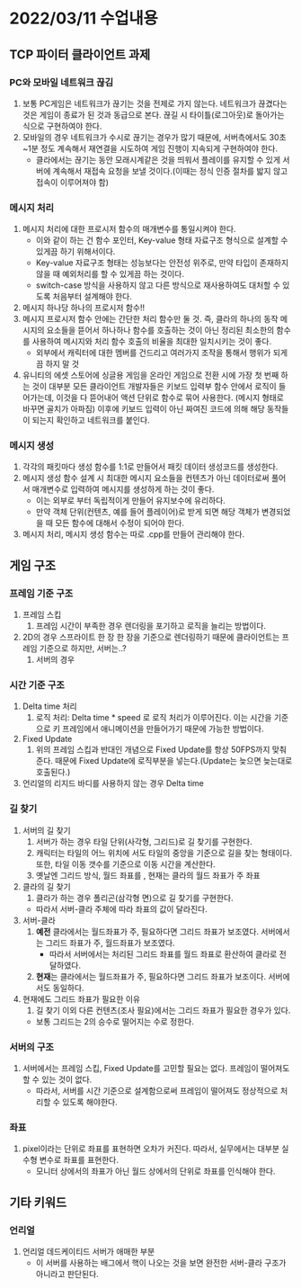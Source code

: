 # 2022/03/11 수업내용
## TCP 파이터 클라이언트 과제
### PC와 모바일 네트워크 끊김
1. 보통 PC게임은 네트워크가 끊기는 것을 전제로 가지 않는다. 네트워크가 끊겼다는 것은 게임이 종료가 된 것과 동급으로 본다. 끊길 시 타이틀(로그아웃)로 돌아가는 식으로 구현하여야 한다.
2. 모바일의 경우 네트워크가 수시로 끊기는 경우가 많기 때문에, 서버측에서도 30초~1분 정도 계속해서 재연결을 시도하여 게임 진행이 지속되게 구현하여야 한다.
    * 클라에서는 끊기는 동안 모래시계같은 것을 띄워서 플레이를 유지할 수 있게 서버에 계속해서 재접속 요청을 보낼 것이다.(이때는 정식 인증 절차를 밟지 않고 접속이 이루어져야 함)

### 메시지 처리
1. 메시지 처리에 대한 프로시저 함수의 매개변수를 통일시켜야 한다.
    * 이와 같이 하는 건 함수 포인터, Key-value 형태 자료구조 형식으로 설계할 수 있게끔 하기 위해서이다.
    * Key-value 자료구조 형태는 성능보다는 안전성 위주로, 만약 타입이 존재하지 않을 때 예외처리를 할 수 있게끔 하는 것이다.
    * switch-case 방식을 사용하지 않고 다른 방식으로 재사용하여도 대처할 수 있도록 처음부터 설계해야 한다.  
2. 메시지 하나당 하나의 프로시저 함수!!
3. 메시지 프로시저 함수 안에는 간단한 처리 함수만 둘 것. 즉, 클라의 하나의 동작 메시지의 요소들을 뜯어서 하나하나 함수를 호출하는 것이 아닌 정리된 최소한의 함수를 사용하여 메시지와 처리 함수 호출의 비율을 최대한 일치시키는 것이 좋다.
    * 외부에서 캐릭터에 대한 멤버를 건드리고 여러가지 조작을 통해서 행위가 되게끔 하지 말 것
4. 유니티의 에셋 스토어에 싱글용 게임을 온라인 게임으로 전환 시에 가장 첫 번째 하는 것이 대부분 모든 클라이언트 개발자들은 키보드 입력부 함수 안에서 로직이 들어가는데, 이것을 다 뜯어내어 액션 단위로 함수로 묶어 사용한다. (메시지 형태로 바꾸면 골치가 아파짐) 이후에 키보드 입력이 아닌 짜여진 코드에 의해 해당 동작들이 되는지 확인하고 네트워크를 붙인다.

### 메시지 생성
1. 각각의 패킷마다 생성 함수를 1:1로 만들어서 패킷 데이터 생성코드를 생성한다.
2. 메시지 생성 함수 설계 시 최대한 메시지 요소들을 컨텐츠가 아닌 데이터로써 풀어서 매개변수로 입력하여 메시지를 생성하게 하는 것이 좋다.
    * 이는 외부로 부터 독립적이게 만들어 유지보수에 유리하다.
    * 만약 객체 단위(컨텐츠, 예를 들어 플레이어)로 받게 되면 해당 객체가 변경되었을 때 모든 함수에 대해서 수정이 되어야 한다.
3. 메시지 처리, 메시지 생성 함수는 따로 .cpp를 만들어 관리해야 한다.
 
## 게임 구조
### 프레임 기준 구조
1. 프레임 스킵
    1) 프레임 시간이 부족한 경우 렌더링을 포기하고 로직을 늘리는 방법이다.
2. 2D의 경우 스프라이트 한 장 한 장을 기준으로 렌더링하기 때문에 클라이언트는 프레임 기준으로 하지만, 서버는..?
    1) 서버의 경우 

### 시간 기준 구조
1. Delta time 처리
    1) 로직 처리: Delta time * speed 로 로직 처리가 이루어진다. 이는 시간을 기준으로 키 프레임에서 애니메이션을 만들어가기 때문에 가능한 방법이다.
2. Fixed Update
    1) 위의 프레임 스킵과 반대인 개념으로 Fixed Update를 항상 50FPS까지 맞춰준다. 때문에 Fixed Update에 로직부분을 넣는다.(Update는 늦으면 늦는대로 호출된다.) 
3. 언리얼의 리지드 바디를 사용하지 않는 경우 Delta time

### 길 찾기
1. 서버의 길 찾기
    1) 서버가 하는 경우 타일 단위(사각형, 그리드)로 길 찾기를 구현한다.
    2) 캐릭터는 타일의 어느 위치에 서도 타일의 중앙을 기준으로 길을 찾는 형태이다. 또한, 타일 이동 갯수를 기준으로 이동 시간을 계산한다.
    3) 옛날엔 그리드 방식, 월드 좌표를 , 현재는 클라의 월드 좌표가 주 좌표 
2. 클라의 길 찾기
    1) 클라가 하는 경우 폴리곤(삼각형 면)으로 길 찾기를 구현한다.
    * 따라서 서버-클라 주체에 따라 좌표의 값이 달라진다.
3. 서버-클라
    1) **예전** 클라에서는 월드좌표가 주, 필요하다면 그리드 좌표가 보조였다. 서버에서는 그리드 좌표가 주, 월드좌표가 보조였다.
        * 따라서 서버에서는 처리된 그리드 좌표를 월드 좌표로 환산하여 클라로 전달하였다.
    2) **현재**는 클라에서는 월드좌표가 주, 필요하다면 그리드 좌표가 보조이다. 서버에서도 동일하다.
4. 현재에도 그리드 좌표가 필요한 이유
    1) 길 찾기 이외 다른 컨텐츠(조사 필요)에서는 그리드 좌표가 필요한 경우가 있다.
    * 보통 그리드는 2의 승수로 떨어지는 수로 정한다.

### 서버의 구조
1. 서버에서는 프레임 스킵, Fixed Update를 고민할 필요는 없다. 프레임이 떨어져도 할 수 있는 것이 없다.
    * 따라서, 서버를 시간 기준으로 설계함으로써 프레임이 떨어져도 정상적으로 처리할 수 있도록 해야한다.

### 좌표
1. pixel이라는 단위로 좌표를 표현하면 오차가 커진다. 따라서, 실무에서는 대부분 실수형 변수로 좌표를 표현한다.
    * 모니터 상에서의 좌표가 아닌 월드 상에서의 단위로 좌표를 인식해야 한다.

## 기타 키워드
### 언리얼
1. 언리얼 데드케이티드 서버가 애매한 부분
    * 이 서버를 사용하는 배그에서 핵이 나오는 것을 보면 완전한 서버-클라 구조가 아니라고 판단된다.
